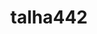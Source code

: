 ---
title: talha442
github: https://github.com/talha442
mode: dark
transition: 3s
archetype:
  - Little Bit of Everything
---